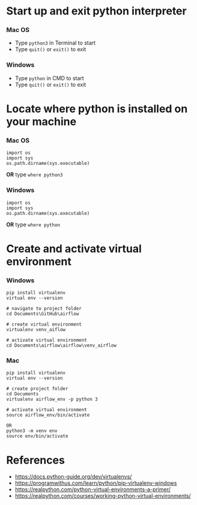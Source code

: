 
# Start up and exit python interpreter

### Mac OS
* Type `python3` in Terminal to start 
* Type `quit()` or `exit()` to exit


### Windows
* Type `python` in CMD to start
* Type `quit()` or `exit()` to exit

# Locate where python is installed on your machine

### Mac OS
```
import os 
import sys
os.path.dirname(sys.executable)
```

**OR** type `where python3`

### Windows
```
import os 
import sys
os.path.dirname(sys.executable)
```

**OR** type `where python`


# Create and activate virtual environment

### Windows
```
pip install virtualenv
virtual env --version

# navigate to project folder
cd Documents\GitHub\airflow

# create virtual environment
virtualenv venv_aiflow

# activate virtual environment
cd Documents\airflow\airflow\venv_airflow

```

### Mac
```
pip install virtualenv
virtual env --version

# create project folder
cd Documents
virtualenv airflow_env -p python 3

# activate virtual environment
source airflow_env/bin/activate
```

```
OR
python3 -m venv env
source env/bin/activate
```

# References
* https://docs.python-guide.org/dev/virtualenvs/
* https://programwithus.com/learn/python/pip-virtualenv-windows
* https://realpython.com/python-virtual-environments-a-primer/
* https://realpython.com/courses/working-python-virtual-environments/
